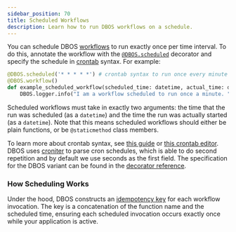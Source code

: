 ```yaml
---
sidebar_position: 70
title: Scheduled Workflows
description: Learn how to run DBOS workflows on a schedule.
---
```


You can schedule DBOS [workflows](./workflow-tutorial.md) to run exactly once per time interval.
To do this, annotate the workflow with the [`@DBOS.scheduled`](../reference/decorators.md#scheduled) decorator and specify the schedule in [crontab](https://en.wikipedia.org/wiki/Cron) syntax.  For example:

```python
@DBOS.scheduled('* * * * *') # crontab syntax to run once every minute
@DBOS.workflow()
def example_scheduled_workflow(scheduled_time: datetime, actual_time: datetime):
    DBOS.logger.info("I am a workflow scheduled to run once a minute. ")
```

Scheduled workflows must take in exactly two arguments: the time that the run was scheduled (as a `datetime`) and the time the run was actually started (as a `datetime`).  Note that this means scheduled workflows should either be plain functions, or be `@staticmethod` class members.

To learn more about crontab syntax, see [this guide](https://docs.gitlab.com/ee/topics/cron/) or [this crontab editor](https://crontab.guru/). DBOS uses [croniter](https://pypi.org/project/croniter/) to parse cron schedules, which is able to do second repetition and by default we use seconds as the first field.
The specification for the DBOS variant can be found in the [decorator reference](../reference/decorators.md#scheduled).

### How Scheduling Works
Under the hood, DBOS constructs an [idempotency key](./workflow-tutorial.md#workflow-ids-and-idempotency) for each workflow invocation.  The key is a concatenation of the function name and the scheduled time, ensuring each scheduled invocation occurs exactly once while your application is active.